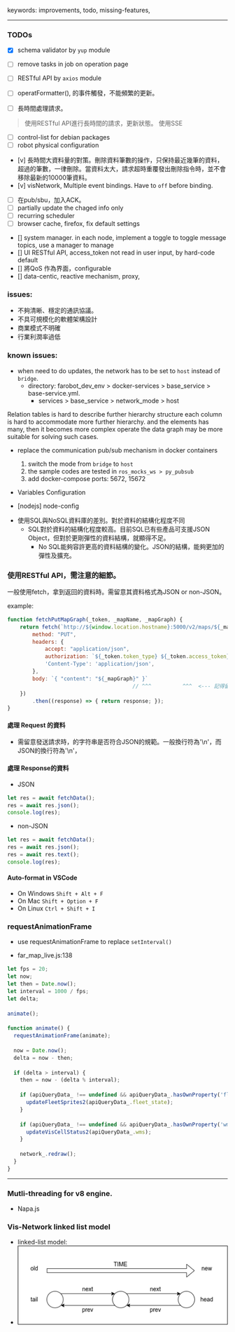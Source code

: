 keywords: improvements, todo, missing-features, 

--- 
### TODOs
- [x] schema validator by `yup` module
- [ ] remove tasks in job on operation page
- [ ] RESTful API by `axios` module
- [ ] operatFormatter(), 的事件觸發，不能頻繁的更新。

- [ ] 長時間處理請求。
> 使用RESTful API進行長時間的請求，更新狀態。 使用SSE
- [ ] control-list for debian packages
- [ ] robot physical configuration 
- [v] 長時間大資料量的對策。刪除資料筆數的操作，只保持最近幾筆的資料，超過的筆數，一律刪除。當資料太大，請求超時重覆發出刪除指令時，並不會移除最新的10000筆資料。
- [v] visNetwork, Multiple event bindings. Have to `off` before binding.
- [ ] 在pub/sbu，加入ACK。
- [ ] partially update the chaged info only 
- [ ] recurring scheduler
- [ ] browser cache, firefox, fix default settings
- [] system manager. in each node, implement a toggle to toggle message topics, use a manager to manage
- [] UI RESTful API, access_token not read in user input, by hard-code default
- [] 將QoS 作為界面，configurable
- [] data-centic, reactive mechanism, proxy, 

### issues:
- 不夠清晰、穩定的通訊協議。
- 不具可規模化的軟體架構設計
- 商業模式不明確
- 行業利潤率過低

### known issues:
* when need to do updates, the network has to be set to `host` instead of `bridge`.
	- directory: farobot_dev_env > docker-services > base_service > base-service.yml.	
		- services > base_service > network_mode > host


Relation tables is hard to describe further hierarchy structure
each column is hard to accommodate more further hierarchy. 
and the elements has many, then it becomes more complex operate the data
graph may be more suitable for solving such cases.


* replace the communication pub/sub mechanism in docker containers
	1. switch the mode from `bridge` to `host`
	2. the sample codes are tested in `ros_mocks_ws > py_pubsub`
	3. add docker-compose ports: 5672, 15672
	

* Variables Configuration
 - [nodejs]  node-config

* 使用SQL與NoSQL資料庫的差別。對於資料的結構化程度不同
  - SQL對於資料的結構化程度較高。目前SQL已有些產品可支援JSON Object，但對於更剛彈性的資料結構，就顯得不足。
	- No SQL能夠容許更高的資料結構的變化。JSON的結構，能夠更加的彈性及擴充。

### 使用RESTful API，需注意的細節。
一般使用fetch，拿到返回的資料時。需留意其資料格式為JSON or non-JSON。

example:
```js
function fetchPutMapGraph(_token, _mapName, _mapGraph) {
	return fetch(`http://${window.location.hostname}:5000/v2/maps/${_mapName}/graph`, {
		method: "PUT",
		headers: {
			accept: "application/json",
			authorization: `${_token.token_type} ${_token.access_token}`,
			'Content-Type': 'application/json',
		},
		body: `{ "content": "${_mapGraph}" }`
										// ^^^          ^^^  <--- 記得留意是否有正確加上quotation!!
	})
		.then((response) => { return response; });
}
```


#### 處理 Request 的資料
* 需留意發送請求時，的字符串是否符合JSON的規範。一般換行符為'\n'，而JSON的換行符為'\\n'，

#### 處理 Response的資料
* JSON
```js
let res = await fetchData();
res = await res.json();
console.log(res);
```
* non-JSON
```js
let res = await fetchData();
res = await res.json();
res = await res.text();
console.log(res);
```

#### Auto-format in VSCode 
* On Windows `Shift + Alt + F`
* On Mac `Shift + Option + F`
* On Linux `Ctrl + Shift + I`

### requestAnimationFrame
* use requestAnimationFrame to replace `setInterval()`

* far_map_live.js:138
```js
let fps = 20;
let now;
let then = Date.now();
let interval = 1000 / fps;
let delta;

animate();

function animate() {
  requestAnimationFrame(animate);

  now = Date.now();
  delta = now - then;

  if (delta > interval) {
    then = now - (delta % interval);

    if (apiQueryData_ !== undefined && apiQueryData_.hasOwnProperty('fleet_state')) {
      updateFleetSprites2(apiQueryData_.fleet_state);
    }

    if (apiQueryData_ !== undefined && apiQueryData_.hasOwnProperty('wms')) {
      updateVisCellStatus2(apiQueryData_.wms);
    }

    network_.redraw();
  }
}
```

---
### Mutli-threading for v8 engine.
* Napa.js

### Vis-Network linked list model
* linked-list model:
* ![](./network_linked_list.png)